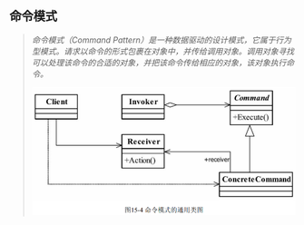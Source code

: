 ## 命令模式

> *命令模式（Command Pattern）是一种数据驱动的设计模式，它属于行为型模式。请求以命令的形式包裹在对象中，并传给调用对象。调用对象寻找可以处理该命令的合适的对象，并把该命令传给相应的对象，该对象执行命令。*
>
> ![image-20211110192311768](image-20211110192311768.png) 
>
> 

